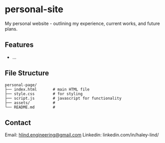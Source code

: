 # personal-site
My personal website - outlining my experience, current works, and future plans. 

## Features
- ...

## File Structure

```
personal-page/
├── index.html       # main HTML file
├── style.css        # for styling
├── script.js        # javascript for functionality
├── assets/          # 
└── README.md        # 
```

## Contact

Email: hlind.engineering@gmail.com
Linkedin: linkedin.com/in/haley-lind/
